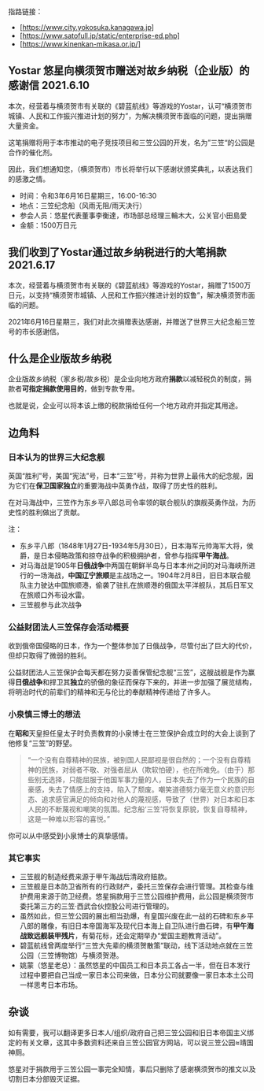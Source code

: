 指路链接：
* [https://www.city.yokosuka.kanagawa.jp]
* [https://www.satofull.jp/static/enterprise-ed.php]
* [https://www.kinenkan-mikasa.or.jp/]

## Yostar 悠星向横须贺市赠送对故乡纳税（企业版）的感谢信 2021.6.10
本次，经营着与横须贺市有关联的《碧蓝航线》等游戏的Yostar，认可“横须贺市城镇、人民和工作振兴推进计划的努力”，为解决横须贺市面临的问题，提出捐赠大量资金。

这笔捐赠将用于本市推动的电子竞技项目和三笠公园的开发，名为”三笠“的公园是合作的催化剂。

因此，我们想通知您，（横须贺市）市长将举行以下感谢状颁奖典礼，以表达我们的感激之情。

* 时间：令和3年6月16日星期三，16:00-16:30
* 地点：三笠纪念船（风雨无阻/雨天决行）
* 参会人员：悠星代表董事李衡達，市场部总经理三輪木大，公关官小田島愛
* 金额：1500万日元

## 我们收到了Yostar通过故乡纳税进行的大笔捐款 2021.6.17
本次，经营着与横须贺市有关联的《碧蓝航线》等游戏的Yostar，捐赠了1500万日元，以支持“横须贺市城镇、人民和工作振兴推进计划的奴鲁”，解决横须贺市面临的问题。

2021年6月16日星期三，我们对此次捐赠表达感谢，并赠送了世界三大纪念船三笠号的市长感谢信。

## 什么是企业版故乡纳税
企业版故乡纳税（家乡税/故乡税）是企业向地方政府**捐款**以减轻税负的制度，捐款者**可指定捐款使用目的**，做到专款专用。

也就是说，企业可以将本该上缴的税款捐给任何一个地方政府并指定其用途。

## 边角料
### 日本认为的世界三大纪念舰
英国“胜利”号，美国“宪法”号，日本“三笠”号，并称为世界上最伟大的纪念舰，因为它们在**保卫国家独立**的重要海战中英勇作战，取得了历史性的胜利。

在对马海战中，三笠作为东乡平八郎总司令率领的联合舰队的旗舰英勇作战，为历史性的胜利做出了贡献。

注：
* 东乡平八郎（1848年1月27日-1934年5月30日），日本海军元帅海军大将，侯爵，是日本侵略政策和掠夺战争的积极拥护者，曾参与指挥**甲午海战**。
* 对马海战是1905年**日俄战争**中两国在朝鲜半岛与日本本州之间的对马海峡所进行的一场海战，**中国辽宁旅顺**是主战场之一。1904年2月8日，旧日本联合舰队主力驶达中国旅顺港，偷袭了驻扎在旅顺港的俄国太平洋舰队，其后日军又在旅顺口外布设水雷。
* 三笠舰参与此次战争

### 公益财团法人三笠保存会活动概要
收到俄帝国侵略的日本，作为一个整体参加了日俄战争，尽管付出了巨大的代价，但却只取得了微弱的胜利。

公益财团法人三笠保护会每天都在努力妥善保管纪念舰“三笠”，这艘战舰是作为赢得**日俄战争**和捍卫其**独立**的骄傲的象征而保存下来的，并进一步加强了展览结构，将明治时代的前辈们的精神和无与伦比的奉献精神传递给了许多人。

### 小泉慎三博士的想法
在**昭和**天皇担任皇太子时负责教育的小泉博士在三笠保护会成立时的大会上谈到了他修复“三笠”的野望。

> “一个没有自尊精神的民族，被别国人民鄙视是很自然的；一个没有自尊精神的民族，对弱者不敬、对强者屈从（欺软怕硬），也在所难免。（由于）那些别无选择，只能屈服于他国军事力量的人，日本失去了作为一个民族的自豪感，失去了情感上的支持，陷入了颓废。嘲笑道德努力毫无意义的意识形态、追求感官满足的倾向和对他人的蔑视感，导致了（世界）对日本和日本人民的不断蔑视和嘲笑的氛围。纪念船‘三笠’将恢复原貌，恢复自尊精神，这是一种难以形容的喜悦。”

你可以从中感受到小泉博士的真挚感情。

### 其它事实
* 三笠舰的制造经费来源于甲午海战后清政府赔款。
* 三笠舰是日本防卫省所有的行政财产，委托三笠保存会进行管理。其检查与维护费用来源于防卫经费。悠星捐款用于三笠公园维护费用，此公园是横须贺市委托第三方的三笠·西武合伙控股公司进行管理的。
* 虽然如此，但三笠公园的展出相当劲爆，有皇国兴废在此一战的石碑和东乡平八郎的雕像，有旧日本帝国海军及现代日本海上自卫队进行曲石碑，有**甲午海战致远舰装甲残片**，有菊花标，还会定期举办“爱国主题教育活动”。
* 碧蓝航线曾两度举行“三笠大先辈的横须贺散策”联动，线下活动地点就在三笠公园（三笠博物馆）与横须贺港。
* 姚蒙（悠星老总）：虽然悠星的中国员工和日本员工各占一半，但在日本发行过程中要把自己当成一家日本公司来做，日本分公司就要像一家日本本土公司一样思考日本市场。

## 杂谈
如有需要，我可以翻译更多日本人/组织/政府自己把三笠公园和旧日本帝国主义绑定的有关文章，这其中多数资料还来自三笠公园官方网站，可以说三笠公园≈靖国神厕。

悠星对于捐款用于三笠公园一事完全知情，事后只删除了感谢横须贺市的推文以及切割日本分部毁灭证据。
